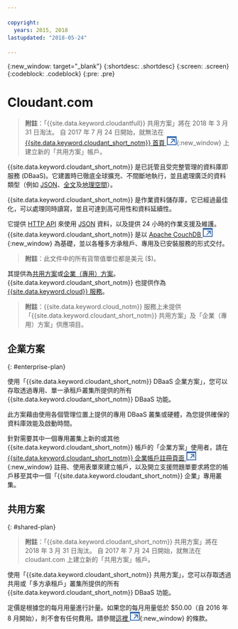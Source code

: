 ```yaml
---

copyright:
  years: 2015, 2018
lastupdated: "2018-05-24"

---
```


{:new_window: target="_blank"}
{:shortdesc: .shortdesc}
{:screen: .screen}
{:codeblock: .codeblock}
{:pre: .pre}

<!-- Acrolinx: 2017-03-16 -->

# Cloudant.com

> **附註**：「{{site.data.keyword.cloudantfull}} 共用方案」將在 2018 年 3 月 31 日淘汰。 
自 2017 年 7 月 24 日開始，就無法在 [{{site.data.keyword.cloudant_short_notm}} 首頁 ![外部鏈結圖示](../images/launch-glyph.svg "外部鏈結圖示")](https://cloudant.com/){:new_window} 上建立新的「共用方案」帳戶。 

{{site.data.keyword.cloudant_short_notm}} 是已託管且受完整管理的資料庫即服務 (DBaaS)。它建置時已徹底全球擴充、不間斷地執行，並且處理廣泛的資料類型（例如 [JSON](../basics/index.html#json)、[全文](../api/cloudant_query.html#creating-an-index)及[地理空間](../api/cloudant-geo.html)）。

{{site.data.keyword.cloudant_short_notm}} 是作業資料儲存庫，它已經過最佳化，可以處理同時讀寫，並且可達到高可用性和資料延續性。

它提供 [HTTP API](../basics/index.html#http-api) 來使用 [JSON](../basics/index.html#json) 資料，以及提供 24 小時的作業支援及維護。{{site.data.keyword.cloudant_short_notm}} 是以 [Apache CouchDB ![外部鏈結圖示](../images/launch-glyph.svg "外部鏈結圖示")](http://couchdb.apache.org/){:new_window} 為基礎，並以各種多方承租戶、專用及已安裝服務的形式交付。

> **附註**：此文件中的所有貨幣值單位都是美元 ($)。

其提供為[共用方案](#shared-plan)或[企業（專用）方案](#enterprise-plan)。{{site.data.keyword.cloudant_short_notm}} 也提供作為 [{{site.data.keyword.cloud}} 服務](https://www.ibm.com/cloud/)。

> **附註**：{{site.data.keyword.cloud_notm}} 服務上未提供「{{site.data.keyword.cloudant_short_notm}} 共用方案」及「企業（專用）方案」供應項目。

## 企業方案
{: #enterprise-plan}

使用「{{site.data.keyword.cloudant_short_notm}} DBaaS 企業方案」，您可以存取透過專用、單一承租戶叢集所提供的所有 {{site.data.keyword.cloudant_short_notm}} DBaaS 功能。

此方案藉由使用各個管理位置上提供的專用 DBaaS 叢集或硬體，為您提供確保的資料庫效能及啟動時間。

針對需要其中一個專用叢集上新的或其他 {{site.data.keyword.cloudant_short_notm}} 帳戶的「企業方案」使用者，請在 [{{site.data.keyword.cloudant_short_notm}} 企業帳戶註冊頁面 ![外部鏈結圖示](../images/launch-glyph.svg "外部鏈結圖示")](https://cloudant.com/enterprise-sign-up){:new_window} 註冊、使用表單來建立帳戶，以及開立支援問題單要求將您的帳戶移至其中一個「{{site.data.keyword.cloudant_short_notm}} 企業」專用叢集。 

## 共用方案
{: #shared-plan}

> **附註**：「{{site.data.keyword.cloudant_short_notm}} 共用方案」將在 2018 年 3 月 31 日淘汰。 
自 2017 年 7 月 24 日開始，就無法在 cloudant.com 上建立新的「共用方案」帳戶。 

使用「{{site.data.keyword.cloudant_short_notm}} 共用方案」，您可以存取透過共用或「多方承租戶」叢集所提供的所有 {{site.data.keyword.cloudant_short_notm}} DBaaS 功能。

定價是根據您的每月用量進行計量。如果您的每月用量低於 $50.00（自 2016 年 8 月開始），則不會有任何費用。請參閱[這裡 ![外部鏈結圖示](../images/launch-glyph.svg "外部鏈結圖示")](https://cloudant.com/assets/terms.pdf){:new_window} 的條款。 
   
      
         
